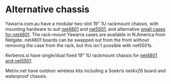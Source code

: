# Alternative chassis

Yawarra.com.au have a modular two-slot 19" 1U rackmount chassis, with mounting hardware to suit [net4801](https://web.archive.org/web/20180610231408/http://www.yawarra.com.au/product.php?productCode=HW-NT48-R "http://www.yawarra.com.au/product.php?productCode=HW-NT48-R") and [net5501](https://web.archive.org/web/20180610231408/http://www.yawarra.com.au/product.php?productCode=HW-NT55-R "http://www.yawarra.com.au/product.php?productCode=HW-NT55-R"), and alternative [small cases for net4801](https://web.archive.org/web/20180610231408/http://www.yawarra.com.au/hw-cases.php#net4801 "http://www.yawarra.com.au/hw-cases.php#net4801"). The rack-mount Yawarra cases are available in N.America from Netgate. net4801 boards can be swapped out from the front without removing the case from the rack, but this isn't possible with net5501s.

Kerberos.si have single/dual fixed 19" 1U rackmount chassis for [net4801 and net5501](https://web.archive.org/web/20180610231408/http://www.kerberos.si/ENG/Soekris19.htm "http://www.kerberos.si/ENG/Soekris19.htm").

Metrix.net have outdoor wireless kits including a Soekris net4x26 board and waterproof chassis.
